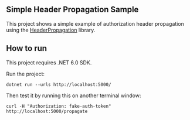 
## Simple Header Propagation Sample

This project shows a simple example of authorization header propagation using the [HeaderPropagation](https://www.nuget.org/packages/Microsoft.AspNetCore.HeaderPropagation/6.0.8) library.

## How to run

This project requires .NET 6.0 SDK.

Run the project:

`dotnet run --urls http://localhost:5000/`

Then test it by running this on another terminal window:

`curl -H "Authorization: fake-auth-token" http://localhost:5000/propagate`

